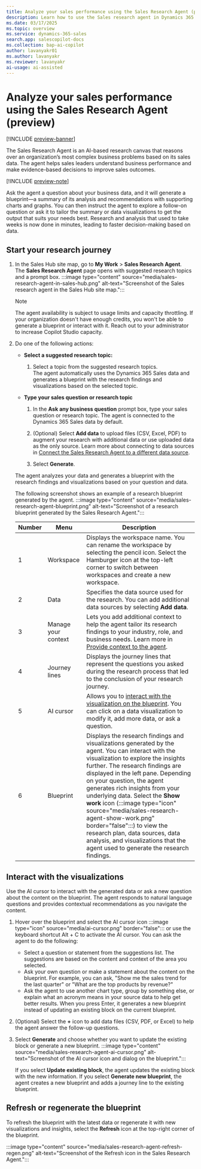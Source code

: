 ```yaml
---
title: Analyze your sales performance using the Sales Research Agent (preview)
description: Learn how to use the Sales research agent in Dynamics 365 Sales to analyze your sales performance and get insights quickly.
ms.date: 03/17/2025
ms.topic: overview
ms.service: dynamics-365-sales
search.app: salescopilot-docs
ms.collection: bap-ai-copilot
author: lavanyakr01
ms.author: lavanyakr
ms.reviewer: lavanyakr
ai-usage: ai-assisted
---
```


# Analyze your sales performance using the Sales Research Agent (preview)

[!INCLUDE [preview-banner](~/../shared-content/shared/preview-includes/preview-banner.md)]

The Sales Research Agent is an AI-based research canvas that reasons over an organization’s most complex business problems based on its sales data. The agent helps sales leaders understand business performance and make evidence-based decisions to improve sales outcomes.

[!INCLUDE [preview-note](~/../shared-content/shared/preview-includes/preview-note.md)]

Ask the agent a question about your business data, and it will generate a blueprint&mdash;a summary of its analysis and recommendations with supporting charts and graphs. You can then instruct the agent to explore a follow-on question or ask it to tailor the summary or data visualizations to get the output that suits your needs best. Research and analysis that used to take weeks is now done in minutes, leading to faster decision-making based on data.


## Start your research journey

1. In the Sales Hub site map, go to **My Work** > **Sales Research Agent**.  
   The **Sales Research Agent** page opens with suggested research topics and a prompt box.
   :::image type="content" source="media/sales-research-agent-in-sales-hub.png" alt-text="Screenshot of the Sales research agent in the Sales Hub site map.":::

    > [!NOTE]
    > The agent availability is subject to usage limits and capacity throttling. If your organization doesn't have enough credits, you won't be able to generate a blueprint or interact with it. Reach out to your administrator to increase Copilot Studio capacity.


1. Do one of the following actions:

   - **Select a suggested research topic:** 

       1. Select a topic from the suggested research topics.  
          The agent automatically uses the Dynamics 365 Sales data and generates a blueprint with the research findings and visualizations based on the selected topic.

   - **Type your sales question or research topic**
       1. In the **Ask any business question** prompt box, type your sales question or research topic. The agent is connected to the Dynamics 365 Sales data by default.
       
       1. (Optional) Select **Add data** to upload files (CSV, Excel, PDF) to augment your research with additional data or use uploaded data as the only source. Learn more about connecting to data sources in [Connect the Sales Research Agent to a different data source](sales-research-agent-connect-data.md).
       1. Select **Generate**.
   
    The agent analyzes your data and generates a blueprint with the research findings and visualizations based on your question and data. 

    The following screenshot shows an example of a research blueprint generated by the agent.
    :::image type="content" source="media/sales-research-agent-blueprint.png" alt-text="Screenshot of a research blueprint generated by the Sales Research Agent.":::

    |Number  |Menu  |Description  |
    |---------|---------|---------|
    |1     | Workspace         | Displays the workspace name. You can rename the workspace by selecting the pencil icon. Select the Hamburger icon at the top-left corner to switch between workspaces and create a new workspace. |
    |2     | Data | Specifies the data source used for the research. You can add additional data sources by selecting **Add data**. |
    |3     |  Manage your context       | Lets you add additional context to help the agent tailor its research findings to your industry, role, and business needs. Learn more in [Provide context to the agent](sales-research-agent-provide-context.md). |
    |4     |  Journey lines    | Displays the journey lines that represent the questions you asked during the research process that led to the conclusion of your research journey. |
    |5     |AI cursor | Allows you to [interact with the visualization on the blueprint](#interact-with-the-visualizations). You can click on a data visualization to modify it, add more data, or ask a question. |
    |6     | Blueprint         | Displays the research findings and visualizations generated by the agent. You can interact with the visualization to explore the insights further. The research findings are displayed in the left pane. Depending on your question, the agent generates rich insights from your underlying data. Select the **Show work** icon (:::image type="icon" source="media/sales-research-agent-show-work.png" border="false":::) to view the research plan, data sources, data analysis, and visualizations that the agent used to generate the research findings. |

## Interact with the visualizations

Use the AI cursor to interact with the generated data or ask a new question about the content on the blueprint. The agent responds to natural language questions and provides contextual recommendations as you navigate the content.

1. Hover over the blueprint and select the AI cursor icon :::image type="icon" source="media/ai-cursor.png" border="false"::: or use the keyboard shortcut Alt + C to activate the AI cursor. You can ask the agent to do the following:
    - Select a question or statement from the suggestions list. The suggestions are based on the content and context of the area you selected.
    - Ask your own question or make a statement about the content on the blueprint. For example, you can ask, "Show me the sales trend for the last quarter" or "What are the top products by revenue?"
    - Ask the agent to use another chart type, group by something else, or explain what an acronym means in your source data to help get better results. When you press Enter, it generates a new blueprint instead of updating an existing block on the current blueprint.

1. (Optional) Select the **+** icon to add data files (CSV, PDF, or Excel) to help the agent answer the follow-up questions.
1. Select **Generate** and choose whether you want to update the existing block or generate a new blueprint.
   :::image type="content" source="media/sales-research-agent-ai-cursor.png" alt-text="Screenshot of the AI cursor icon and dialog on the blueprint.":::

   If you select **Update existing block**, the agent updates the existing block with the new information. If you select **Generate new blueprint**, the agent creates a new blueprint and adds a journey line to the existing blueprint.

## Refresh or regenerate the blueprint

To refresh the blueprint with the latest data or regenerate it with new visualizations and insights, select the **Refresh** icon at the top-right corner of the blueprint.

:::image type="content" source="media/sales-research-agent-refresh-regen.png" alt-text="Screenshot of the Refresh icon in the Sales Research Agent.":::